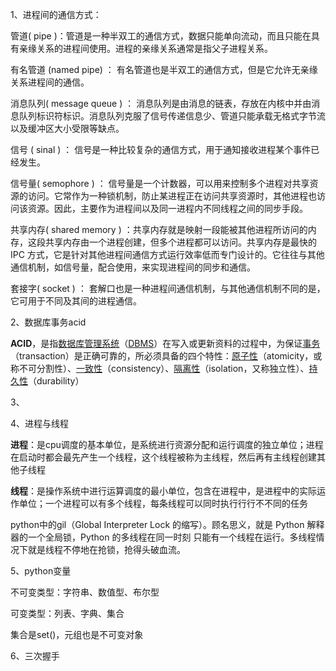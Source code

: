 1、进程间的通信方式：

管道( pipe )：管道是一种半双工的通信方式，数据只能单向流动，而且只能在具有亲缘关系的进程间使用。进程的亲缘关系通常是指父子进程关系。

有名管道 (named pipe) ： 有名管道也是半双工的通信方式，但是它允许无亲缘关系进程间的通信。

消息队列( message queue ) ： 消息队列是由消息的链表，存放在内核中并由消息队列标识符标识。消息队列克服了信号传递信息少、管道只能承载无格式字节流以及缓冲区大小受限等缺点。

信号 ( sinal ) ： 信号是一种比较复杂的通信方式，用于通知接收进程某个事件已经发生。

信号量( semophore ) ： 信号量是一个计数器，可以用来控制多个进程对共享资源的访问。它常作为一种锁机制，防止某进程正在访问共享资源时，其他进程也访问该资源。因此，主要作为进程间以及同一进程内不同线程之间的同步手段。

共享内存( shared memory ) ：共享内存就是映射一段能被其他进程所访问的内存，这段共享内存由一个进程创建，但多个进程都可以访问。共享内存是最快的 IPC 方式，它是针对其他进程间通信方式运行效率低而专门设计的。它往往与其他通信机制，如信号量，配合使用，来实现进程间的同步和通信。

套接字( socket ) ： 套解口也是一种进程间通信机制，与其他通信机制不同的是，它可用于不同及其间的进程通信。

2、数据库事务acid

**ACID**，是指[数据库管理系统](https://baike.baidu.com/item/%E6%95%B0%E6%8D%AE%E5%BA%93%E7%AE%A1%E7%90%86%E7%B3%BB%E7%BB%9F)（[DBMS](https://baike.baidu.com/item/DBMS)）在写入或更新资料的过程中，为保证[事务](https://baike.baidu.com/item/%E4%BA%8B%E5%8A%A1)（transaction）是正确可靠的，所必须具备的四个特性：[原子性](https://baike.baidu.com/item/%E5%8E%9F%E5%AD%90%E6%80%A7)（atomicity，或称不可分割性）、[一致性](https://baike.baidu.com/item/%E4%B8%80%E8%87%B4%E6%80%A7)（consistency）、[隔离性](https://baike.baidu.com/item/%E9%9A%94%E7%A6%BB%E6%80%A7)（isolation，又称独立性）、[持久性](https://baike.baidu.com/item/%E6%8C%81%E4%B9%85%E6%80%A7)（durability）

3、



4、进程与线程

**进程**：是cpu调度的基本单位，是系统进行资源分配和运行调度的独立单位；进程在启动时都会最先产生一个线程，这个线程被称为主线程，然后再有主线程创建其他子线程

**线程**：是操作系统中进行运算调度的最小单位，包含在进程中，是进程中的实际运作单位；一个进程可以有多个线程，每条线程可以同时执⾏行行不不同的任务

python中的gil（Global Interpreter Lock 的缩写）。顾名思义，就是 Python 解释器的一个全局锁，Python 的多线程在同一时刻 只能有一个线程在运行。多线程情况下就是线程不停地在抢锁，抢得头破血流。

5、python变量

不可变类型：字符串、数值型、布尔型

可变类型：列表、字典、集合

集合是set()，元组也是不可变对象

6、三次握手